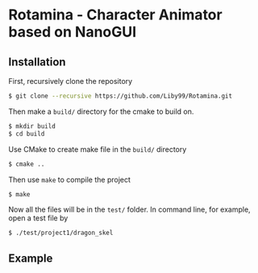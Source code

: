 # Rotamina - Character Animator based on NanoGUI

## Installation

First, recursively clone the repository

``` bash
$ git clone --recursive https://github.com/Liby99/Rotamina.git
```

Then make a `build/` directory for the cmake to build on.

``` bash
$ mkdir build
$ cd build
```

Use CMake to create make file in the `build/` directory

``` bash
$ cmake ..
```

Then use `make` to compile the project

``` bash
$ make
```

Now all the files will be in the `test/` folder. In command line, for example, open a test file by

``` bash
$ ./test/project1/dragon_skel
```

## Example
